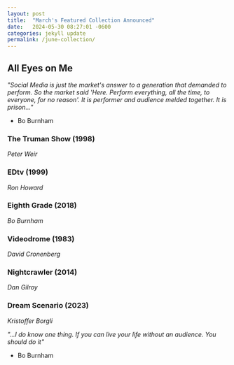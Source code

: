```yaml
---
layout: post
title:  "March's Featured Collection Announced"
date:   2024-05-30 08:27:01 -0600
categories: jekyll update
permalink: /june-collection/
---
```


## All Eyes on Me

*"Social Media is just the market's answer to a generation that demanded to perform. So the market said 'Here. Perform everything, all the time, to everyone, for no reason'. It is performer and audience melded together. It is prison..."*
- Bo Burnham

### The Truman Show (1998)
*Peter Weir*

### EDtv (1999)
*Ron Howard*

### Eighth Grade (2018)
*Bo Burnham*

### Videodrome (1983)
*David Cronenberg*

### Nightcrawler (2014)
*Dan Gilroy*

### Dream Scenario (2023)
*Kristoffer Borgli*




*"...I do know one thing. If you can live your life without an audience. You should do it"*
- Bo Burnham